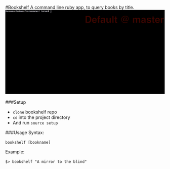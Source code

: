 #Bookshelf
A command line ruby app, to query books by title.
![](docs/bookshelf.gif)

###Setup
- `clone` bookshelf repo
- `cd` into the project directory
- And run `source setup` 

###Usage
Syntax:

```
bookshelf [bookname]
```
Example:

```
$> bookshelf "A mirror to the blind"
```
